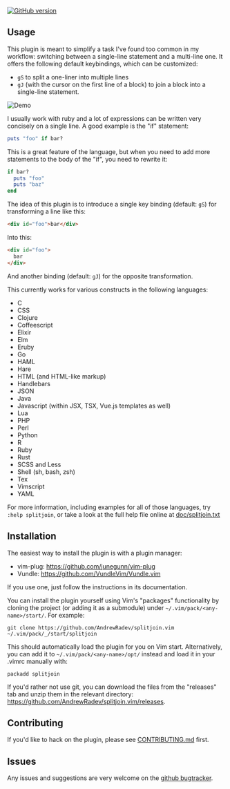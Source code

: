 [![GitHub version](https://badge.fury.io/gh/andrewradev%2Fsplitjoin.vim.svg)](https://badge.fury.io/gh/andrewradev%2Fsplitjoin.vim)

## Usage

This plugin is meant to simplify a task I've found too common in my workflow: switching between a single-line statement and a multi-line one. It offers the following default keybindings, which can be customized:

* `gS` to split a one-liner into multiple lines
* `gJ` (with the cursor on the first line of a block) to join a block into a single-line statement.

![Demo](http://i.andrewradev.com/2fcc9f013816ec744c54e57476afac32.gif)

I usually work with ruby and a lot of expressions can be written very concisely on a single line. A good example is the "if" statement:

``` ruby
puts "foo" if bar?
```

This is a great feature of the language, but when you need to add more statements to the body of the "if", you need to rewrite it:

``` ruby
if bar?
  puts "foo"
  puts "baz"
end
```

The idea of this plugin is to introduce a single key binding (default: `gS`) for transforming a line like this:

``` html
<div id="foo">bar</div>
```

Into this:

``` html
<div id="foo">
  bar
</div>
```

And another binding (default: `gJ`) for the opposite transformation.

This currently works for various constructs in the following languages:

- C
- CSS
- Clojure
- Coffeescript
- Elixir
- Elm
- Eruby
- Go
- HAML
- Hare
- HTML (and HTML-like markup)
- Handlebars
- JSON
- Java
- Javascript (within JSX, TSX, Vue.js templates as well)
- Lua
- PHP
- Perl
- Python
- R
- Ruby
- Rust
- SCSS and Less
- Shell (sh, bash, zsh)
- Tex
- Vimscript
- YAML

For more information, including examples for all of those languages, try `:help
splitjoin`, or take a look at the full help file online at
[doc/splitjoin.txt](https://github.com/AndrewRadev/splitjoin.vim/blob/master/doc/splitjoin.txt)

## Installation

The easiest way to install the plugin is with a plugin manager:

- vim-plug: https://github.com/junegunn/vim-plug
- Vundle:   https://github.com/VundleVim/Vundle.vim

If you use one, just follow the instructions in its documentation.

You can install the plugin yourself using Vim's "packages" functionality by cloning the project (or adding it as a submodule) under `~/.vim/pack/<any-name>/start/`. For example:

```
git clone https://github.com/AndrewRadev/splitjoin.vim ~/.vim/pack/_/start/splitjoin
```

This should automatically load the plugin for you on Vim start. Alternatively, you can add it to `~/.vim/pack/<any-name>/opt/` instead and load it in your .vimrc manually with:

``` vim
packadd splitjoin
```

If you'd rather not use git, you can download the files from the "releases" tab and unzip them in the relevant directory: https://github.com/AndrewRadev/splitjoin.vim/releases.

## Contributing

If you'd like to hack on the plugin, please see
[CONTRIBUTING.md](https://github.com/AndrewRadev/splitjoin.vim/blob/master/CONTRIBUTING.md) first.

## Issues

Any issues and suggestions are very welcome on the
[github bugtracker](https://github.com/AndrewRadev/splitjoin.vim/issues).
